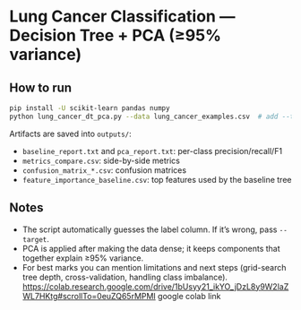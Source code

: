 # Lung Cancer Classification — Decision Tree + PCA (≥95% variance)

## How to run
```bash
pip install -U scikit-learn pandas numpy
python lung_cancer_dt_pca.py --data lung_cancer_examples.csv  # add --target NAME if needed
```

Artifacts are saved into `outputs/`:
- `baseline_report.txt` and `pca_report.txt`: per-class precision/recall/F1
- `metrics_compare.csv`: side-by-side metrics
- `confusion_matrix_*.csv`: confusion matrices
- `feature_importance_baseline.csv`: top features used by the baseline tree

## Notes
- The script automatically guesses the label column. If it’s wrong, pass `--target`.
- PCA is applied after making the data dense; it keeps components that together explain ≥95% variance.
- For best marks you can mention limitations and next steps (grid-search tree depth, cross-validation, handling class imbalance).
https://colab.research.google.com/drive/1bUsyy21_ikYO_jDzL8y9W2laZWL7HKtg#scrollTo=0euZQ65rMPMI google colab link 
